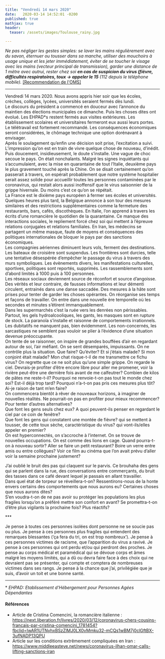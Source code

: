 ```yaml
---
title: "Vendredi 14 mars 2020"
date:   2020-03-14 14:52:01 -0200
published: true
mathjax: true
header:
  teaser: /assets/images/Toulouse_rainy.jpg

---
```


*Ne pas négliger les gestes simples: se laver les mains régulièrement avec du savon, éternuer ou tousser dans sa manche, utiliser des mouchoirs à usage unique et les jeter immédiatement, éviter de se toucher le visage avec les mains (vecteur principal de transmission), garder une distance de 1 mètre avec autrui, rester chez soi **en cas de suspicion du virus (fièvre, difficultés respiratoires, toux -> appeler le 15** (112 depuis le téléphone mobile).* [[Recommendation de l'OMS]](https://www.youtube.com/watch?v=dfHbIOD3nR8)
***

Vendredi 14 mars 2020. Nous avons appris hier soir que les écoles, crèches, collèges, lycées, universités seraient fermés dès lundi. <br>
Le discours du président a commencé en douceur avec l’annonce du maintien des élections municipales ce dimanche. Puis les choses dites ont évolué. Les EHPAD\*s restent fermés aux visites extérieures. Les établissement scolaires et universitaires fermeront eux aussi leurs portes. Le télétravail est fortement recommandé. Les conséquences économiques seront considérées, le chômage technique une option dorénavant à envisager. <br>
Après le soulagement qu’enfin une décision soit prise, l’excitation a suivi. L’impression qu’on est en train de vivre quelque chose de nouveau, d’inédit. Puis doucement, insidieusement, le doute s’installe. Une vague de choc secoue le pays. On était nonchalants. Malgré les signes inquiétants qui s’accumulaient, avec la mise en quarantaine de tout l’Italie, deuxième pays le plus gravement touché après la Chine. On se disait certainement qu’on passerait à travers, on espérait probablement que notre système hospitalier serait assez solide pour accueillir toutes les personnes contaminées par le coronavirus, qui restait alors aussi inoffensif que le virus saisonnier de la grippe hivernale. Du moins c’est ce qu’on se répétait. <br>
La France est le dixième pays européen à fermer ses écoles et universités. Quelques heures plus tard, la Belgique annonce à son tour des mesures similaires et des restrictions supplémentaires comme la fermeture des restaurants, bars, cafés, discothèques. En Italie, l’on apprend à travers les écrits d’une romancière le quotidien de la quarantaine. Ce manque des interactions sociales, le repliement forcé chez soi qui mettent à l’épreuve relations conjugales et relations familiales. En Iran, les médecins se partagent un même masque, faute de moyens et conséquences des politiques internationales de bloquer le pays par des sanctions économiques. <br>
Les compagnies aériennes diminuent leurs vols, ferment des destinations. Les bateaux de croisière sont suspendus. Les frontières sont durcies, telle une tentative désespérée d’empêcher le passage du virus à travers des murs symboliques. Les évènements divers, les manifestations culturelles, sportives, politiques sont reportés, supprimés. Les rassemblements sont d’abord limités à 1000 puis à 100 personnes. <br>
Les réseaux sociaux deviennent source de réconfort et source d’angoisse. Des vérités et leur contraire, de fausses informations et leur démenti circulent, entrainés dans une danse saccadée. Des mesures à la hâte sont prises pour tenter de garder les choses opérantes. On réorganise ses temps et façons de travailler. On entre dans une nouvelle ère temporelle où les secondes et minutes s’étirent immanquablement. <br>
Dans les supermarchés c’est la ruée vers les denrées non périssables. Partout, les gels hydroalcooliques, les gants, les masques sont en rupture de stock. La paranoïa s’installe et raisonne de comportements irrationnels. <br>
Les dubitatifs ne manquent pas, bien évidemment. Les non-concernés, les sarcastiques ne semblent pas vouloir se plier à l’évidence d’une situation devenue préoccupante. <br>
On tente de se raisonner, on inspire de grandes bouffées d’air en regardant autour de soi, l’air méfiant. On se sent désemparés, impuissants. On ne contrôle plus la situation. Que faire? Qu’éviter? Et si j’étais malade? Si mon conjoint était malade? Mon chat risque-t-il de me transmettre ce fichu virus? On regrette que ce ne soit plus qu’une simple grippe. On regarde le ciel. Devrais-je profiter d’être encore libre pour aller me promener, voir la rivière peut-être une dernière fois avant de me calfeutrer? Combien de kilos de pâtes me reste-t-il? Pourquoi ne renvoie-t-on pas tout le monde chez soi? Est-il déjà trop tard? Pourquoi n’a-t-on pas pris ces mesures plus tôt? Ai-je raison de tant m’en faire? <br>
On commencera bientôt à rêver de nouveaux horizons, à imaginer de nouvelles réalités. Ne pourrait-on pas en profiter pour mieux recommencer? Pour tenter d’autres alternatives? <br>
Que font les gens seuls chez eux? A quoi peuvent-ils penser en regardant le ciel par ce coin de fenêtre? <br>
Que font les gens qui constatent une montée de fièvre? qui se mettent à tousser, de cette toux sèche, caractéristique du virus? qui vont-ils/elles appeler en premier? <br>
On est hyperconnectés, on s’accroche à l’internet. On se trouve de nouvelles occupations. On est comme des lions en cage. Quand pourra-t-on à nouveau sortir? Aller se faire un petit restaurant? Boire un verre entre amis ou entre collègues? Voir ce film au cinéma que l’on avait prévu d’aller voir la semaine prochaine justement? <br>

J’ai oublié le bruit des pas qui claquent sur le parvis. Ce brouhaha des gens qui se parlent dans la rue, des conversations entre commerçants, du bruit des tasses dans ce café devant lequel je passais en allant travailler.<br>
Dans quel état de torpeur se réveillera-t-on?
Ressentirons-nous de la honte envers certains des comportements que nous aurons eu? Certaines choses que nous aurons dites? <br>
S’en voudra-t-on de ne pas avoir su protéger les populations les plus fragiles lorsqu’on a préféré mettre son confort en avant? Se promettra-t-on d’être plus vigilants la prochaine fois? Plus réactifs?

\***

Je pense à toutes ces personnes isolées dont personne ne se soucie pas ou plus. Je pense à ces personnes plus fragiles qui entendent des remarques blessantes (‘ça fera du tri, on est trop nombreux’). Je pense à ces personnes victimes de racisme, que l’apparition du virus a ravivé. Je pense à ces personnes qui ont perdu et/ou qui perdront des proches. Je pense au corps médical et paramédical qui se dévoue corps et âmes malgré les moyens limités, qui a dû ou devra faire face à des choix qui ne devraient pas se présenter, qui compte et comptera de nombreuses victimes dans ses rangs. Je pense à la chance que j’ai, privilégiée que je suis, d’avoir un toit et une bonne santé.

-----

\* *EHPAD: Etablissement d'Hébergement pour Personnes Agées Dépendantes*

#### Références
- Article de Cristina Comencini, la romancière italienne :
https://next.liberation.fr/livres/2020/03/12/coronavirus-chers-cousins-francais-par-cristina-comencini_1781454?fbclid=IwAR1UTNyhxBSzZlMJ0LX0vMmku32-mCQs1wBM7j0clGftBX-3ufNADP13QPU 
- Article sur les conditions extrêmement compliquées en Iran : https://www.middleeasteye.net/news/coronavirus-ilhan-omar-calls-lifting-sanctions-iran 
 
 
